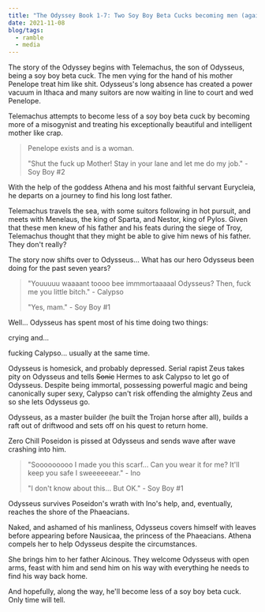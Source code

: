 ```yaml
---
title: "The Odyssey Book 1-7: Two Soy Boy Beta Cucks becoming men (again)"
date: 2021-11-08
blog/tags:
  - ramble
  - media
---
```


The story of the Odyssey begins with Telemachus, the son of Odysseus, being a
soy boy beta cuck. The men vying for the hand of his mother Penelope treat him
like shit. Odysseus's long absence has created a power vacuum in Ithaca and many
suitors are now waiting in line to court and wed Penelope.

Telemachus attempts to become less of a soy boy beta cuck by becoming more of a
misogynist and treating his exceptionally beautiful and intelligent mother like
crap.

> Penelope exists and is a woman.
>
> "Shut the fuck up Mother! Stay in your lane and let me do my job." - Soy Boy
> #2

With the help of the goddess Athena and his most faithful servant Eurycleia, he
departs on a journey to find his long lost father.

Telemachus travels the sea, with some suitors following in hot pursuit, and
meets with Menelaus, the king of Sparta, and Nestor, king of Pylos. Given that
these men knew of his father and his feats during the siege of Troy, Telemachus
thought that they might be able to give him news of his father. They don't
really?

The story now shifts over to Odysseus... What has our hero Odysseus been doing
for the past seven years?

> "Youuuuu waaaant toooo bee immmortaaaaal Odysseus? Then, fuck me you little
> bitch." - Calypso
>
> "Yes, mam." - Soy Boy #1

Well... Odysseus has spent most of his time doing two things:

crying and...

fucking Calypso... usually at the same time.

Odysseus is homesick, and probably depressed. Serial rapist Zeus takes pity on
Odysseus and tells <del>Sonic</del> Hermes to ask Calypso to let go of Odysseus.
Despite being immortal, possessing powerful magic and being canonically super
sexy, Calypso can't risk offending the almighty Zeus and so she lets Odysseus
go.

Odysseus, as a master builder (he built the Trojan horse after all), builds a
raft out of driftwood and sets off on his quest to return home.

Zero Chill Poseidon is pissed at Odysseus and sends wave after wave crashing
into him.

> "Sooooooooo I made you this scarf... Can you wear it for me? It'll keep you
> safe I sweeeeeear." - Ino
>
> "I don't know about this... But OK." - Soy Boy #1

Odysseus survives Poseidon's wrath with Ino's help, and, eventually, reaches the
shore of the Phaeacians.

Naked, and ashamed of his manliness, Odysseus covers himself with leaves before
appearing before Nausicaa, the princess of the Phaeacians. Athena compels her to
help Odysseus despite the circumstances.

She brings him to her father Alcinous. They welcome Odysseus with open arms,
feast with him and send him on his way with everything he needs to find his way
back home.

And hopefully, along the way, he'll become less of a soy boy beta cuck. Only
time will tell.
